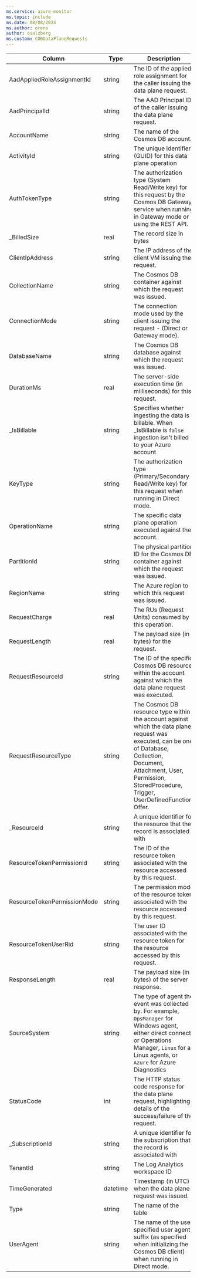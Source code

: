 ```yaml
---
ms.service: azure-monitor
ms.topic: include
ms.date: 08/08/2024
ms.author: orens
author: osalzberg
ms.custom: CDBDataPlaneRequests
---
```



| Column | Type | Description |
|---|---|---|
| AadAppliedRoleAssignmentId | string | The ID of the applied role assignment for the caller issuing the data plane request. |
| AadPrincipalId | string | The AAD Principal ID of the caller issuing the data plane request. |
| AccountName | string | The name of the Cosmos DB account. |
| ActivityId | string | The unique identifier (GUID) for this data plane operation |
| AuthTokenType | string | The authorization type (System Read/Write key) for this request by the Cosmos DB Gateway service when running in Gateway mode or using the REST API. |
| _BilledSize | real | The record size in bytes |
| ClientIpAddress | string | The IP address of the client VM issuing the request. |
| CollectionName | string | The Cosmos DB container against which the request was issued. |
| ConnectionMode | string | The connection mode used by the client issuing the request - (Direct or Gateway mode). |
| DatabaseName | string | The Cosmos DB database against which the request was issued. |
| DurationMs | real | The server-side execution time (in milliseconds) for this request. |
| _IsBillable | string | Specifies whether ingesting the data is billable. When _IsBillable is `false` ingestion isn't billed to your Azure account |
| KeyType | string | The authorization type (Primary/Secondary Read/Write key) for this request when running in Direct mode. |
| OperationName | string | The specific data plane operation executed against the account. |
| PartitionId | string | The physical partition ID for the Cosmos DB container against which the request was issued. |
| RegionName | string | The Azure region to which this request was issued. |
| RequestCharge | real | The RUs (Request Units) consumed by this operation. |
| RequestLength | real | The payload size (in bytes) for the request. |
| RequestResourceId | string | The ID of the specific Cosmos DB resource within the account against which the data plane request was executed. |
| RequestResourceType | string | The Cosmos DB resource type within the account against which the data plane request was executed, can be one of Database, Collection, Document, Attachment, User, Permission, StoredProcedure, Trigger, UserDefinedFunction, Offer. |
| _ResourceId | string | A unique identifier for the resource that the record is associated with |
| ResourceTokenPermissionId | string | The ID of the resource token associated with the resource accessed by this request. |
| ResourceTokenPermissionMode | string | The permission mode of the resource token associated with the resource accessed by this request. |
| ResourceTokenUserRid | string | The user ID associated with the resource token for the resource accessed by this request. |
| ResponseLength | real | The payload size (in bytes) of the server response. |
| SourceSystem | string | The type of agent the event was collected by. For example, `OpsManager` for Windows agent, either direct connect or Operations Manager, `Linux` for all Linux agents, or `Azure` for Azure Diagnostics |
| StatusCode | int | The HTTP status code response for the data plane request, highlighting details of the success/failure of the request. |
| _SubscriptionId | string | A unique identifier for the subscription that the record is associated with |
| TenantId | string | The Log Analytics workspace ID |
| TimeGenerated | datetime | Timestamp (in UTC) when the data plane request was issued. |
| Type | string | The name of the table |
| UserAgent | string | The name of the user specified user agent suffix (as specified when initializing the Cosmos DB client) when running in Direct mode. |
